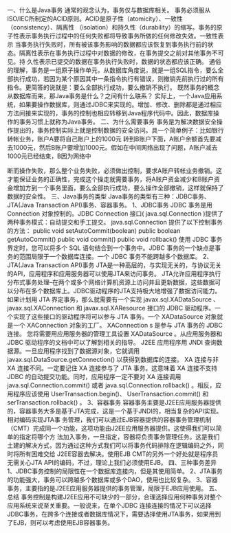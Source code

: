 一、什么是Java事务
通常的观念认为，事务仅与数据库相关。
事务必须服从ISO/IEC所制定的ACID原则。ACID是原子性（atomicity）、一致性（consistency）、隔离性
（isolation）和持久性（durability）的缩写。事务的原子性表示事务执行过程中的任何失败都将导致事务所做的任何修改失效。一致性表示
当事务执行失败时，所有被该事务影响的数据都应该恢复到事务执行前的状态。隔离性表示在事务执行过程中对数据的修改，在事务提交之前对其他事务不可见。持
久性表示已提交的数据在事务执行失败时，数据的状态都应该正确。
通俗的理解，事务是一组原子操作单元，从数据库角度说，就是一组SQL指令，要么全部执行成功，若因为某个原因其中一条指令执行有错误，则撤销先前执行过的所有指令。更简答的说就是：要么全部执行成功，要么撤销不执行。
既然事务的概念从数据库而来，那Java事务是什么？之间有什么联系？
实际上，一个Java应用系统，如果要操作数据库，则通过JDBC来实现的。增加、修改、删除都是通过相应方法间接来实现的，事务的控制也相应转移到Java程序代码中。因此，数据库操作的事务习惯上就称为Java事务。
二、为什么需要事务
事务是为解决数据安全操作提出的，事务控制实际上就是控制数据的安全访问。具一个简单例子：比如银行转帐业务，账户A要将自己账户上的1000元
转到B账户下面，A账户余额首先要减去1000元，然后B账户要增加1000元。假如在中间网络出现了问题，A账户减去1000元已经结束，B因为网络中

断而操作失败，那么整个业务失败，必须做出控制，要求A账户转帐业务撤销。这才能保证业务的正确性，完成这个操走就需要事务，将A账户资金减少和B账户资
金增加方到一个事务里面，要么全部执行成功，要么操作全部撤销，这样就保持了数据的安全性。
三、Java事务的类型
Java事务的类型有三种：JDBC事务、JTA(Java Transaction API)事务、容器事务。
1、JDBC事务
JDBC 事务是用 Connection 对象控制的。JDBC Connection 接口( java.sql.Connection )提供了两种事务模式：自动提交和手工提交。 java.sql.Connection 提供了以下控制事务的方法：
public void setAutoCommit(boolean)
public boolean getAutoCommit()
public void commit()
public void rollback()
使用 JDBC 事务界定时，您可以将多个 SQL 语句结合到一个事务中。JDBC 事务的一个缺点是事务的范围局限于一个数据库连接。一个 JDBC 事务不能跨越多个数据库。
2、JTA(Java Transaction API)事务
JTA是一种高层的，与实现无关的，与协议无关的API，应用程序和应用服务器可以使用JTA来访问事务。
JTA允许应用程序执行分布式事务处理–在两个或多个网络计算机资源上访问并且更新数据，这些数据可以分布在多个数据库上。JDBC驱动程序的JTA支持极大地增强了数据访问能力。
如果计划用 JTA 界定事务，那么就需要有一个实现 javax.sql.XADataSource 、
javax.sql.XAConnection 和 javax.sql.XAResource 接口的 JDBC
驱动程序。一个实现了这些接口的驱动程序将可以参与 JTA 事务。一个 XADataSource 对象就是一个 XAConnection
对象的工厂。 XAConnection s 是参与 JTA 事务的 JDBC 连接。
您将需要用应用服务器的管理工具设置 XADataSource 。从应用服务器和 JDBC 驱动程序的文档中可以了解到相关的指导。
J2EE 应用程序用 JNDI 查询数据源。一旦应用程序找到了数据源对象，它就调用 javax.sql.DataSource.getConnection() 以获得到数据库的连接。
XA 连接与非 XA 连接不同。一定要记住 XA 连接参与了 JTA 事务。这意味着 XA 连接不支持 JDBC
的自动提交功能。同时，应用程序一定不要对 XA 连接调用 java.sql.Connection.commit() 或者
java.sql.Connection.rollback() 。相反，应用程序应该使用 UserTransaction.begin()、
UserTransaction.commit() 和 serTransaction.rollback() 。
3、容器事务
容器事务主要是J2EE应用服务器提供的，容器事务大多是基于JTA完成，这是一个基于JNDI的，相当复杂的API实现。相对编码实现JTA事
务管理，我们可以通过EJB容器提供的容器事务管理机制（CMT）完成同一个功能，这项功能由J2EE应用服务器提供。这使得我们可以简单的指定将哪个方
法加入事务，一旦指定，容器将负责事务管理任务。这是我们土建的解决方式，因为通过这种方式我们可以将事务代码排除在逻辑编码之外，同时将所有困难交给
J2EE容器去解决。使用EJB CMT的另外一个好处就是程序员无需关心JTA API的编码，不过，理论上我们必须使用EJB。
四、三种事务差异
1、JDBC事务控制的局限性在一个数据库连接内，但是其使用简单。
2、JTA事务的功能强大，事务可以跨越多个数据库或多个DAO，使用也比较复杂。
3、容器事务，主要指的是J2EE应用服务器提供的事务管理，局限于EJB应用使用。
五、总结
事务控制是构建J2EE应用不可缺少的一部分，合理选择应用何种事务对整个应用系统来说至关重要。一般说来，在单个JDBC
连接连接的情况下可以选择JDBC事务，在跨多个连接或者数据库情况下，需要选择使用JTA事务，如果用到了EJB，则可以考虑使用EJB容器事务。

